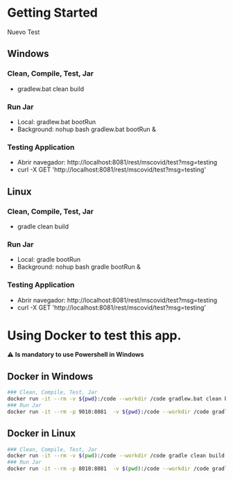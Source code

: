 # Getting Started
Nuevo Test
## Windows
### Clean, Compile, Test, Jar
* gradlew.bat clean build
### Run Jar
* Local:      gradlew.bat bootRun
* Background: nohup bash gradlew.bat bootRun &
### Testing Application
* Abrir navegador: http://localhost:8081/rest/mscovid/test?msg=testing
* curl -X GET 'http://localhost:8081/rest/mscovid/test?msg=testing'
## Linux
### Clean, Compile, Test, Jar
* gradle clean build
### Run Jar
* Local:      gradle bootRun
* Background: nohup bash gradle bootRun &
### Testing Application
* Abrir navegador: http://localhost:8081/rest/mscovid/test?msg=testing
* curl -X GET 'http://localhost:8081/rest/mscovid/test?msg=testing'
# Using Docker to test this app.
⚠️ **Is mandatory to use Powershell in Windows**
## Docker in Windows
```bash
### Clean, Compile, Test, Jar
docker run -it --rm -v ${pwd}:/code --workdir /code gradlew.bat clean build
### Run Jar
docker run -it --rm -p 9010:8081  -v ${pwd}:/code --workdir /code gradlew.bat bootRun
```
## Docker in Linux
```bash
### Clean, Compile, Test, Jar
docker run -it --rm -v $(pwd):/code --workdir /code gradle clean build
### Run Jar
docker run -it --rm -p 8010:8081  -v $(pwd):/code --workdir /code gradle bootRun
```   